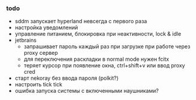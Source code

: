 ### todo
 - sddm запускает hyperland невсегда с первого раза
 - настройка уведомлений
 - управление питанием, блокировка при неактивности, lock & idle
 - jetbrains
   - запрашивает пароль каждый раз при загрузке при работе через proxy сервер
   - для переключения раскладки в normal mode нужен fcitx
   - теряет курсор при появление окна, ctrl+shift+v или ввод proxy cred
 - старт nekoray без ввода пароля (polkit?)
 - настроить tick tick
 - ошибка запуска системы с включенными наушниками?
